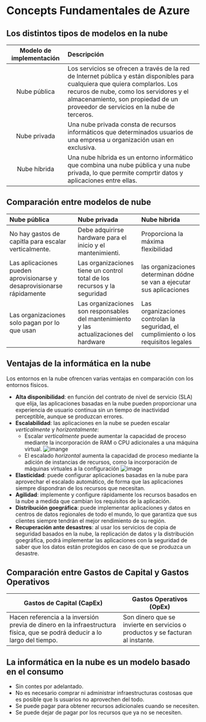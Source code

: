 # Concepts Fundamentales de Azure

## Los distintos tipos de modelos en la nube

| Modelo de implementación | Descripción |
| :----------------------: | :---------- |
| Nube pública | Los servicios se ofrecen a través de la red de Internet pública y están disponibles para cualquiera que quiera complarlos. Los recuros de nube, como los servidores y el almacenamiento, son propiedad de un proveedor de servicios en la nube de terceros. |
| Nube privada | Una nube privada consta de recursos informáticos que determinados usuarios de una empresa u organización usan en exclusiva. |
| Nube híbrida | Una nube híbrida es un entorno informático que combina una nube pública y una nube privada, lo que permite comprtir datos y aplicaciones entre ellas. |

## Comparación entre modelos de nube

| Nube pública | Nube privada | Nube hibrida |
| :--- | :--- | :--- |
| No hay gastos de capitla para escalar verticalmente. | Debe adquirirse hardware para el inicio y el mantenimienti. | Proporciona la máxima flexibilidad |
|Las aplicaciones pueden aprovisionarse y desaprovisionarse rápidamente|Las organizaciones tiene un control total de los recursos y la seguridad|las organizaciones determinan dódne se van a ejecutar sus aplicaciones|
|Las organizaciones solo pagan por lo que usan|Las organizaciones son responsables del mantenimiento y las actualizaciones del hardware|Las organizaciones controlan la seguridad, el cumplimiento o los requisitos legales|

## Ventajas de la informática en la nube

Los entornos en la nube ofrencen varias ventajas en comparación con los entornos físicos.

- **Alta disponibilidad**: en función del contrato de nivel de servicio (SLA) que elija, las aplicaciones basadas en la nube pueden proporcionar una experiencia de usuario continua sin un tiempo de inactividad perceptible, aunque se produzcan errores.
- **Escalabilidad**: las aplicaciones en la nube se pueden escalar *verticalmente* y *horizontalmente*:
    - Escalar *verticalmente* puede aumentar la capacidad de proceso mediante la incorporación de RAM o CPU adicionales a una máquina virtual.
    ![imange](https://www.oscarblancarteblog.com/wp-content/uploads/2017/03/escalamiento-vertical.png)
    - El escalado *horizontal* aumenta la capacidad de proceso mediante la adición de instancias de recursos, como la incorporación de máquinas virtuales a la configuración
    ![image](https://www.oscarblancarteblog.com/wp-content/uploads/2017/03/escalamiento-horizontal.png)
- **Elasticidad**: puede configurar aplicaciones basadas en la nube para aprovechar el escalado automático, de forma que las aplicaciones siempre dispondran de los recursos que necesitan.
- **Agilidad**: implemente y configure rápidamente los recursos basados en la nube a medida que cambian los requisitos de la aplicación.
- **Distribución goegráfica**: puede implementar aplicaciones y datos en centros de datos regionales de todo el mundo, lo que garantiza que sus clientes siempre tendrán el mejor rendimiento de su región.
- **Recuperación ante desastres**: al usar los servicios de copia de seguridad basados en la nube, la replicación de datos y la distribución goegráfica, podrá implementar las aplicaciones con la seguridad de saber que los datos están protegidos en caso de que se produzca un desastre.

## Comparación entre Gastos de Capital y Gastos Operativos

|Gastos de Capital (CapEx)|Gastos Operativos (OpEx)|
|-------------------------|------------------------|
|Hacen referencia a la inversión previa de dinero en la infraestructura física, que se podrá deducir a lo largo del tiempo.|Son dinero que se invierte en servicios o productos y se facturan al instante.|

## La informática en la nube es un modelo basado en el consumo

- Sin contes por adelantado.
- No es necesario comprar ni administrar infraestructuras costosas que es posible que ls usuarios no aprovechen del todo.
- Se puede pagar para obtener recursos adicionales cuando se necesiten.
- Se puede dejar de pagar por los recursos que ya no se necesiten.